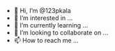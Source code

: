 - 👋 Hi, I’m @123pkala
- 👀 I’m interested in ...
- 🌱 I’m currently learning ...
- 💞️ I’m looking to collaborate on ...
- 📫 How to reach me ...

<!---
123pkala/123pkala is a ✨ special ✨ repository because its `README.md` (this file) appears on your GitHub profile.
You can click the Preview link to take a look at your changes.
--->
